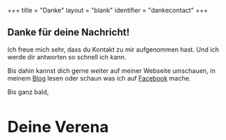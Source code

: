 +++
title = "Danke"
layout = "blank"
identifier = "dankecontact"
+++


<div class="sub-hero dankecontact"></div>
<h2 class="sub-hero-img-text">Danke für deine Nachricht!</h2>

Ich freue mich sehr, dass du Kontakt zu mir aufgenommen hast. Und ich werde dir antworten so schnell ich kann.

Bis dahin kannst dich gerne weiter auf meiner Webseite umschauen, in meinem <a href="/blog/">Blog</a> lesen oder schaun was ich auf <a href="https://www.facebook.com/VerenaOrtlieb/" target="_blank">Facebook</a> mache.

Bis ganz bald,

<h1 style="font-family: var(--font-signature-hero); font-size: 2.5em; margin-bottom: 1.5em;">Deine Verena</h1>

